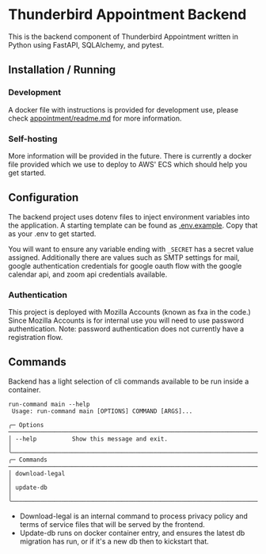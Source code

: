 # Thunderbird Appointment Backend

This is the backend component of Thunderbird Appointment written in Python using FastAPI, SQLAlchemy, and pytest. 

## Installation / Running

### Development

A docker file with instructions is provided for development use, please check [appointment/readme.md](../README.md) for more information.

### Self-hosting

More information will be provided in the future. There is currently a docker file provided which we use to deploy to AWS' ECS which should help you get started.

## Configuration

The backend project uses dotenv files to inject environment variables into the application. A starting template can be found as [.env.example](.env.example). Copy that as your .env to get started.

You will want to ensure any variable ending with `_SECRET` has a secret value assigned. Additionally there are values such as SMTP settings for mail, google authentication credentials for google oauth flow with the google calendar api, and zoom api credentials available.

### Authentication

This project is deployed with Mozilla Accounts (known as fxa in the code.) Since Mozilla Accounts is for internal use you will need to use password authentication. Note: password authentication does not currently have a registration flow. 

## Commands

Backend has a light selection of cli commands available to be run inside a container.

```
run-command main --help
 Usage: run-command main [OPTIONS] COMMAND [ARGS]...                                                                                                                                                                  
                                                                                                                                                                                                                      
╭─ Options ──────────────────────────────────────────────────────────────────────────────────────────────────────────────────────────────────────────────────────────────────────────────────────────────────────────╮
│ --help          Show this message and exit.                                                                                                                                                                        │
╰────────────────────────────────────────────────────────────────────────────────────────────────────────────────────────────────────────────────────────────────────────────────────────────────────────────────────╯
╭─ Commands ─────────────────────────────────────────────────────────────────────────────────────────────────────────────────────────────────────────────────────────────────────────────────────────────────────────╮
│ download-legal                                                                                                                                                                                                     │
│ update-db                                                                                                                                                                                                          │
╰────────────────────────────────────────────────────────────────────────────────────────────────────────────────────────────────────────────────────────────────────────────────────────────────────────────────────╯
```

* Download-legal is an internal command to process privacy policy and terms of service files that will be served by the frontend.
* Update-db runs on docker container entry, and ensures the latest db migration has run, or if it's a new db then to kickstart that.
